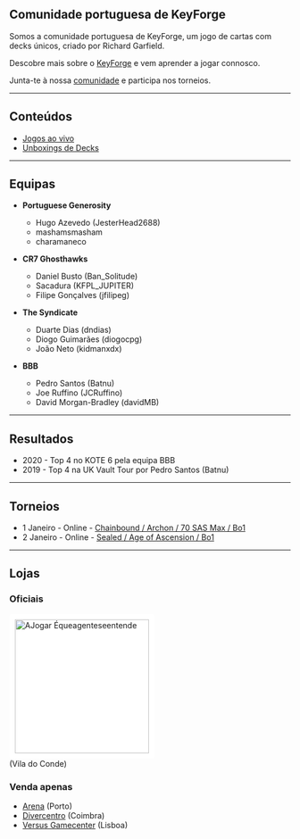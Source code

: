 ## Comunidade portuguesa de KeyForge

Somos a comunidade portuguesa de KeyForge, um jogo de cartas com decks únicos, criado por Richard Garfield.

Descobre mais sobre o [KeyForge](https://www.keyforgegame.com) e vem aprender a jogar connosco.

Junta-te à nossa [comunidade](https://discord.gg/tmZWy86c) e participa nos torneios.

---

## Conteúdos

- [Jogos ao vivo](https://www.youtube.com/watch?v=VjnZmTFKLag&list=PLvNLUPruJbcAw6Q5Fbp2_MZxhblExojer)
- [Unboxings de Decks](https://www.youtube.com/watch?v=Y1uP6ukgraU&list=PLvNLUPruJbcCxFAw1M1q5TOc_7009yFFQ9)

---

## Equipas

- **Portuguese Generosity**
  - Hugo Azevedo (JesterHead2688)
  - mashamsmasham
  - charamaneco

- **CR7 Ghosthawks**
  - Daniel Busto (Ban_Solitude)
  - Sacadura (KFPL_JUPITER)
  - Filipe Gonçalves (jfilipeg)

- **The Syndicate**
  - Duarte Dias (dndias)
  - Diogo Guimarães (diogocpg)
  - João Neto (kidmanxdx)

- **BBB**
  - Pedro Santos (Batnu)
  - Joe Ruffino (JCRuffino)
  - David Morgan-Bradley (davidMB)

---

## Resultados

- 2020 - Top 4 no KOTE 6 pela equipa BBB
- 2019 - Top 4 na UK Vault Tour por Pedro Santos (Batnu)

---

## Torneios

- 1 Janeiro - Online - [Chainbound / Archon / 70 SAS Max / Bo1](https://www.facebook.com/events/509656530011806)
- 2 Janeiro - Online - [Sealed / Age of Ascension / Bo1](https://www.ajogar.com/forum/anuncios/keyforge-sealed-age-of-ascension-online)

---

## Lojas

### Oficiais

<a href="https://ajogar.com"><img src="https://static.wixstatic.com/media/63c24c_42be84031e514b5aa7c8be13721e2653~mv2_d_3017_1579_s_2.png/v1/fill/w_1310,h_490,al_c,q_90,usm_0.66_1.00_0.01/logo-ajogar-white-bckg-01.webp" alt="AJogar Équeagenteseentende" width="240" style="background: white; padding: 10px; border-radius: 5px"/></a><br/>(Vila do Conde)

### Venda apenas

- [Arena](https://arenaporto.com) (Porto)
- [Divercentro](https://www.diver.pt) (Coimbra)
- [Versus Gamecenter](https://versusgamecenter.pt) (Lisboa)
